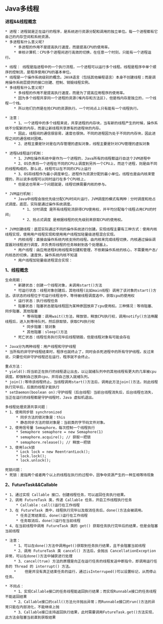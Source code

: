 ## Java多线程 ##

**进程&&线程概念**
	
 	* 进程：进程就是正在运行的程序，是系统进行资源分配和调用的独立单位。每一个进程都有它自己的内存空间和系统资源。
 	* 多进程有什么意义呢?
		* 多进程的作用不是提高执行速度，而是提高CPU的使用率。
 		* 单核计算机：CPU多个进程间进行高效的切换，在任意一个时刻，只能有一个进程运行。

	* 线程： 线程是指进程中的一个执行流程，一个进程可以运行多个线程。线程是程序中单个顺序的控制流，是程序使用CPU的基本单位。
	* 线程是一个操作系统级别的概念。JAVA语言（包括其他编程语言）本身不创建线程；而是调用操作系统层提供的接口创建、控制、销毁线程实例。
	* 多线程有什么意义呢?
 	 	* 多线程的作用不是提高执行速度，而是为了提高应用程序的使用率。 
 	 	* 因为多个线程共享同一个进程的资源(堆内存和方法区)，但是栈内存是独立的，一个线程一个栈。
 	 	* 所以他们仍然是在抢CPU的资源执行。一个时间点上只有能有一个线程执行。

	* 注意：
		* 1、一个进程中的多个线程来说，共享进程的内存块，当有新的线程产生的时候，操作系统不分配新的内存，而是让新线程共享原有的进程块的内存。
		* 因此，线程间的通信很容易，速度也很快。不同的进程因为处于不同的内存块，因此进程之间的通信相对困难。
		* 2、进程主要是针对是在内存管理的虚拟对象，线程主要是针对CPU管理的虚拟对象

	* 进程&线程运行机制：
		* 1、JVM在操作系统中是作为一个进程的，Java所有的线程都运行自这个JVM进程中
		* 2、OS负责将一个进程在不同的CPU上调度到另外一个CPU上，而这个进程，则是由不同的线程构成的，那么说，线程可以在不同的CPU上运行
		* 3、OS将线程作为最小调度单位，进程作为资源分配的最小单位。线程也是由内核来管理的，所以说多线程可以同时运行在多个CPU核上，
		* 但是这也带来一个问题就是，线程切换需要内核的参与。
	
	* JVM运行机制：
		* Java中线程会按优先级分配CPU时间片运行，JVM调度的模式有两种：分时调度和抢占式调度。底层，实际是通过操作系统调度。
			* 1、分时调度 是所有线程轮流获得CPU使用权，并平均分配每个线程占用CPU的时间;
			* 2、抢占式调度 是根据线程的优先级别来获取CPU的使用权。

	* JVM创建线程：底层实际通过不同的操作系统进行创建。实现线程主要有三种方式：使用内核线程实现，使用用户线程实现和使用用户线程加轻量级进程混合实现。
		* 内核线程：直接由操作系统内核支持的线程。由内核来完成线程切换，内核通过操纵调度器对线程进行调度，并负责将线程的任务映射到各个处理器上。
		* 用户线程：由应用进程利用线程库创建和管理，不依赖操作系统的核心，不需要用户态/内核态的切换，速度快，操作系统内核不知道
		* 用户线程加轻量级进程混合实现：

**1、线程概念**
	
	生命周期：
		* 新建状态：创建一个线程对象，未调用start()方法
		* 可运行状态：线程对象创建后，其他线程(比如main线程）调用了该对象的start()方法。该状态的线程位于可运行线程池中，等待被线程调度选中，获取cpu的使用权 
		* 运行状态：执行线程任务
		* 阻塞状态：阻塞状态是指线程因为某种原因放弃了cpu使用权。三种情况：等待阻塞、同步阻塞、其他阻塞
			* 等待阻塞：调用wait()方法，释放锁，释放CPU执行权，调用notify()方法唤醒线程后，进入到等待队列，然后获取锁，获取CPU执行权
			* 同步阻塞：锁对象
			* 其他阻塞：sleep()方法
		* 死亡状态：线程任务执行完毕后线程销毁，但是线程对象有可能会存在

	* Java分为两种线程：用户线程和守护线程
	* 当所有的非守护线程结束时，程序也就终止了，同时会杀死进程中的所有守护线程。反过来说，只要任何非守护线程还在运行，程序就不会终止。

	重点方法：
	* yield():将当前正在执行的线程退让出去，以让就绪队列中的其他线程有更大的几率被cpu调度。即强制自己放弃cpu，并将自己放入就绪队列。
	* join():等待该线程终止。当线程调用start()方法后，调用此方法join()方法，则此线程执行完毕后，后面的线程才能执行 
 	* setDaemon(boolean on):守护线程（后台线程）当前台线程消失后，后台线程也消失，当正在运行的线程都是守护线程时，Java 虚拟机退出。 

	多线程处理资源共享问题：
	* 1、使用同步锁 synchronized
		 * 同步方法的锁对象是：this
		 * 静态同步方法的锁对象是：当前类的字节码文件对象。
	* 2、使用信号量 Semaphore，每次控制一个线程执行
		 * Semaphore semaphore = new Semaphore(1)
		 * semaphore.acquire(); // 获取一把锁
		 * semaphore.release(); // 释放一把锁 
	* 3、使用lock锁
		 * Lock lock = new ReentrantLock();
		 * lock.lock();
		 * lock.unlock();

	死锁问题：
	* 死锁：是指两个或者两个以上的线程在执行的过程中，因争夺资源产生的一种互相等待现象
	


**2、FutureTask&&Callable**

	* 1、通过实现 Callable 接口，创建线程任务，可以返回任务执行结果。
	* 2、调用 FutureTask 类，传递 Callable 任务，开启工作线程执行任务
		 * Callable：call()运行在工作线程
	* 3、在 FutureTask 类中，线程执行完毕以及取消任务后，done()方法会被调用。
		 * 任务正常结束后，done()运行在工作线程
		 * 任务取消后，done()运行在当前线程
	* 4、在当前线程中调用 FutureTask 类的 get() 获取任务执行完毕后的结果，但是会阻塞当前线程
	
	* 注意：
		* 1、可以在done()方法中调用get()获取到任务执行结果，且不会阻塞当前线程
		* 2、调用 FutureTask 类 cancel() 方法后，会抛出 CancellationException 异常，可以在done()方法中捕获进行处理
		* 3、cancel(true) 方法的原理是向正在运行任务的线程发送中断指令，即调用运行任务的 Thread 的 interrupt() 方法。
		*    但是并没有真正结束任务的运行，通过isInterruped()可以设置标记，从而停止任务。
		
	* 不同点：
    	* 1、实现Callable接口的任务线程能返回执行结果；而实现Runnable接口的任务线程不能返回结果
   		* 2、Callable接口的call()方法允许抛出异常；而Runnable接口的run()方法的异常只能在内部消化，不能继续上抛
		* 3、Callable接口支持返回执行结果，此时需要调用FutureTask.get()方法实现，此方法会阻塞当前直到获取结果
